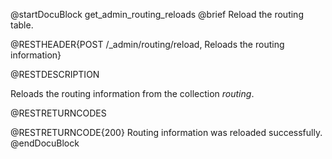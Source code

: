 
@startDocuBlock get_admin_routing_reloads
@brief Reload the routing table.

@RESTHEADER{POST /_admin/routing/reload, Reloads the routing information}

@RESTDESCRIPTION

Reloads the routing information from the collection *routing*.

@RESTRETURNCODES

@RESTRETURNCODE{200}
Routing information was reloaded successfully.
@endDocuBlock

